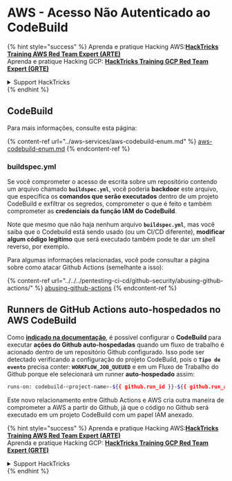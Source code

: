 # AWS - Acesso Não Autenticado ao CodeBuild

{% hint style="success" %}
Aprenda e pratique Hacking AWS:<img src="../../../.gitbook/assets/image (1).png" alt="" data-size="line">[**HackTricks Training AWS Red Team Expert (ARTE)**](https://training.hacktricks.xyz/courses/arte)<img src="../../../.gitbook/assets/image (1).png" alt="" data-size="line">\
Aprenda e pratique Hacking GCP: <img src="../../../.gitbook/assets/image (2).png" alt="" data-size="line">[**HackTricks Training GCP Red Team Expert (GRTE)**<img src="../../../.gitbook/assets/image (2).png" alt="" data-size="line">](https://training.hacktricks.xyz/courses/grte)

<details>

<summary>Support HackTricks</summary>

* Confira os [**planos de assinatura**](https://github.com/sponsors/carlospolop)!
* **Junte-se ao** 💬 [**grupo do Discord**](https://discord.gg/hRep4RUj7f) ou ao [**grupo do telegram**](https://t.me/peass) ou **siga**-nos no **Twitter** 🐦 [**@hacktricks\_live**](https://twitter.com/hacktricks\_live)**.**
* **Compartilhe truques de hacking enviando PRs para os repositórios do** [**HackTricks**](https://github.com/carlospolop/hacktricks) e [**HackTricks Cloud**](https://github.com/carlospolop/hacktricks-cloud).

</details>
{% endhint %}

## CodeBuild

Para mais informações, consulte esta página:

{% content-ref url="../aws-services/aws-codebuild-enum.md" %}
[aws-codebuild-enum.md](../aws-services/aws-codebuild-enum.md)
{% endcontent-ref %}

### buildspec.yml

Se você comprometer o acesso de escrita sobre um repositório contendo um arquivo chamado **`buildspec.yml`**, você poderia **backdoor** este arquivo, que especifica os **comandos que serão executados** dentro de um projeto CodeBuild e exfiltrar os segredos, comprometer o que é feito e também comprometer as **credenciais da função IAM do CodeBuild**.

Note que mesmo que não haja nenhum arquivo **`buildspec.yml`**, mas você saiba que o Codebuild está sendo usado (ou um CI/CD diferente), **modificar algum código legítimo** que será executado também pode te dar um shell reverso, por exemplo.

Para algumas informações relacionadas, você pode consultar a página sobre como atacar Github Actions (semelhante a isso):

{% content-ref url="../../../pentesting-ci-cd/github-security/abusing-github-actions/" %}
[abusing-github-actions](../../../pentesting-ci-cd/github-security/abusing-github-actions/)
{% endcontent-ref %}

## Runners de GitHub Actions auto-hospedados no AWS CodeBuild <a href="#action-runner" id="action-runner"></a>

Como [**indicado na documentação**](https://docs.aws.amazon.com/codebuild/latest/userguide/action-runner.html), é possível configurar o **CodeBuild** para executar **ações do Github auto-hospedadas** quando um fluxo de trabalho é acionado dentro de um repositório Github configurado. Isso pode ser detectado verificando a configuração do projeto CodeBuild, pois o **`Tipo de evento`** precisa conter: **`WORKFLOW_JOB_QUEUED`** e em um Fluxo de Trabalho do Github porque ele selecionará um runner **auto-hospedado** assim:
```bash
runs-on: codebuild-<project-name>-${{ github.run_id }}-${{ github.run_attempt }}
```
Este novo relacionamento entre Github Actions e AWS cria outra maneira de comprometer a AWS a partir do Github, já que o código no Github será executado em um projeto CodeBuild com um papel IAM anexado.

{% hint style="success" %}
Aprenda e pratique Hacking AWS:<img src="../../../.gitbook/assets/image (1).png" alt="" data-size="line">[**HackTricks Training AWS Red Team Expert (ARTE)**](https://training.hacktricks.xyz/courses/arte)<img src="../../../.gitbook/assets/image (1).png" alt="" data-size="line">\
Aprenda e pratique Hacking GCP: <img src="../../../.gitbook/assets/image (2).png" alt="" data-size="line">[**HackTricks Training GCP Red Team Expert (GRTE)**<img src="../../../.gitbook/assets/image (2).png" alt="" data-size="line">](https://training.hacktricks.xyz/courses/grte)

<details>

<summary>Support HackTricks</summary>

* Confira os [**planos de assinatura**](https://github.com/sponsors/carlospolop)!
* **Junte-se ao** 💬 [**grupo do Discord**](https://discord.gg/hRep4RUj7f) ou ao [**grupo do telegram**](https://t.me/peass) ou **siga**-nos no **Twitter** 🐦 [**@hacktricks\_live**](https://twitter.com/hacktricks\_live)**.**
* **Compartilhe truques de hacking enviando PRs para os repositórios do** [**HackTricks**](https://github.com/carlospolop/hacktricks) e [**HackTricks Cloud**](https://github.com/carlospolop/hacktricks-cloud).

</details>
{% endhint %}
